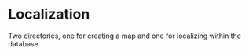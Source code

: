 Localization
=================

Two directories, one for creating a map and one for localizing within the database.
